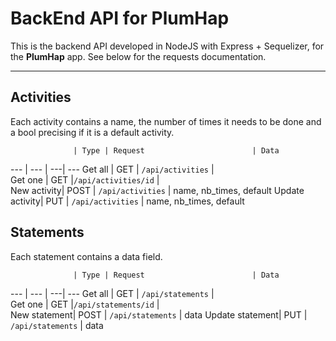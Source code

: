 BackEnd API for PlumHap
===================

This is the backend API developed in NodeJS with Express + Sequelizer, for the **PlumHap** app. See below for the requests documentation.

----------

Activities
-------------
Each activity contains a name, the number of times it needs to be done and a bool precising if it is a default activity.

                  | Type | Request                        | Data                         
 --- | ---   | ---| ---
 Get all 		   | GET | `/api/activities`          |                   
 Get one 		   | GET |`/api/activities/id`       |                   
 New activity| POST | `/api/activities`         | name, nb_times, default
 Update activity| PUT | `/api/activities`         | name, nb_times, default


Statements
-------------
Each statement contains a data field.

                  | Type | Request                        | Data              
 --- | ---   | ---| ---
 Get all 		   | GET | `/api/statements`          |                   
 Get one 		   | GET |`/api/statements/id`       |                   
 New statement| POST | `/api/statements`         | data
 Update statement| PUT | `/api/statements`         | data
